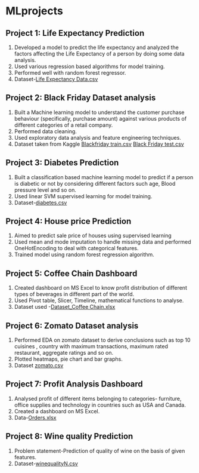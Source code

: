 # MLprojects

## Project 1: Life Expectancy Prediction
1. Developed a model to predict the life expectancy and analyzed the factors affecting the Life Expectancy of a person by doing some data analysis.
2. Used various regression based algorithms for model training.
3. Performed well with random forest regressor.
4. Dataset-[Life Expectancy Data.csv](https://github.com/Priyanka06yadav/mlprojects/files/13126820/Life.Expectancy.Data.csv)

## Project 2: Black Friday Dataset analysis
1. Built a Machine learning model to understand the customer purchase behaviour (specifically, purchase amount) against various products of different categories of a retail company.
2. Performed data cleaning.
3. Used exploratory data analysis and feature engineering techniques.
4. Dataset taken from Kaggle [Blackfriday train.csv](https://github.com/Priyanka06yadav/mlprojects/files/13060901/Blackfriday.train.csv)   [Black Friday test.csv](https://github.com/Priyanka06yadav/mlprojects/files/13060910/Black.Friday.test.csv)

## Project 3: Diabetes Prediction
1. Built a classification based machine learning model to predict if a person is diabetic or not by considering different factors such age, Blood pressure level and so on.
2. Used linear SVM supervised learning for model training.
3. Dataset-[diabetes.csv](https://github.com/Priyanka06yadav/mlprojects/files/13061029/diabetes.csv)

## Project 4: House price Prediction
1. Aimed to predict sale price of houses using supervised learning
2. Used mean and mode imputation to handle missing data and performed OneHotEncoding to deal with categorical features.
3. Trained model using random forest regression algorithm.

## Project 5: Coffee Chain Dashboard
1. Created dashboard on MS Excel to know profit distribution of different types of beverages in different part of the world.
2. Used Pivot table, Slicer, Timeline, mathematical functions to analyse.
3. Dataset used -[Dataset_Coffee Chain.xlsx](https://github.com/Priyanka06yadav/mlprojects/files/13061022/Dataset_Coffee.Chain.xlsx)

## Project 6: Zomato Dataset analysis
1. Performed EDA on zomato dataset to derive conclusions such as top 10 cuisines , country with maximum transactions, maximum rated restaurant, aggregate ratings and so on.
2. Plotted heatmaps, pie chart and bar graphs.
3. Dataset [zomato.csv](https://github.com/Priyanka06yadav/mlprojects/files/13061064/zomato.csv)

## Project 7: Profit Analysis Dashboard
1. Analysed profit of different items belonging to categories- furniture, office supplies and technology in countries such as USA and Canada.
2. Created a dashboard on MS Excel.
3. Data-[Orders.xlsx](https://github.com/Priyanka06yadav/mlprojects/files/13061114/Orders.xlsx)

## Project 8: Wine quality Prediction
1. Problem statement-Prediction of quality of wine on the basis of given features.
2. Dataset-[winequalityN.csv](https://github.com/Priyanka06yadav/mlprojects/files/13127391/winequalityN.csv)


